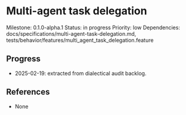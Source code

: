 # Multi-agent task delegation
Milestone: 0.1.0-alpha.1
Status: in progress
Priority: low
Dependencies: docs/specifications/multi-agent-task-delegation.md, tests/behavior/features/multi_agent_task_delegation.feature

## Progress
- 2025-02-19: extracted from dialectical audit backlog.

## References
- None
